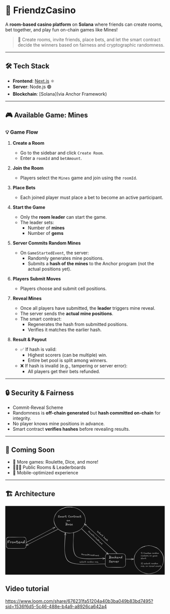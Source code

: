 # 🎰 FriendzCasino

A **room-based casino platform** on **Solana** where friends can create rooms, bet together, and play fun on-chain games like Mines!

> 👥 Create rooms, invite friends, place bets, and let the smart contract decide the winners based on fairness and cryptographic randomness.

---

## 🛠️ Tech Stack

- **Frontend**: [Next.js](https://nextjs.org/) ⚛️
- **Server**: Node.js 🟢
- **Blockchain**: [Solana](via Anchor Framework)

---

## 🎮 Available Game: Mines

### 💡 Game Flow

1. **Create a Room**
   - Go to the sidebar and click `Create Room`.
   - Enter a `roomId` and `betAmount`.

2. **Join the Room**
   - Players select the `Mines` game and join using the `roomId`.

3. **Place Bets**
   - Each joined player must place a bet to become an active participant.

4. **Start the Game**
   - Only the **room leader** can start the game.
   - The leader sets:
     - Number of **mines**
     - Number of **gems**

5. **Server Commits Random Mines**
   - On `GameStartedEvent`, the server:
     - Randomly generates mine positions.
     - Submits a **hash of the mines** to the Anchor program (not the actual positions yet).

6. **Players Submit Moves**
   - Players choose and submit cell positions.

7. **Reveal Mines**
   - Once all players have submitted, the **leader** triggers mine reveal.
   - The server sends the **actual mine positions**.
   - The smart contract:
     - Regenerates the hash from submitted positions.
     - Verifies it matches the earlier hash.

8. **Result & Payout**
   - ✅ If hash is valid:
     - Highest scorers (can be multiple) win.
     - Entire bet pool is split among winners.
   - ❌ If hash is invalid (e.g., tampering or server error):
     - All players get their bets refunded.

---

## 🔒 Security & Fairness
- Commit-Reveal Scheme
- Randomness is **off-chain generated** but **hash committed on-chain** for integrity.
- No player knows mine positions in advance.
- Smart contract **verifies hashes** before revealing results.

---

## 🚀 Coming Soon

- 🎲 More games: Roulette, Dice, and more!
- 🧑‍🤝‍🧑 Public Rooms & Leaderboards
- 📱 Mobile-optimized experience

---

## 🏗️ Architecture
![Architecture Diagram](frontend/public/Casino.png)

## Video tutorial
https://www.loom.com/share/676231fa51204a40b3ba049b83bd7495?sid=1536f6d5-5c46-488e-b4a9-a8926ca642a4

